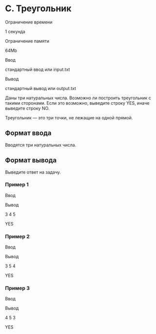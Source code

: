 C. Треугольник
==============

Ограничение времени

1 секунда

Ограничение памяти

64Mb

Ввод

стандартный ввод или input.txt

Вывод

стандартный вывод или output.txt

Даны три натуральных числа. Возможно ли построить треугольник с такими сторонами. Если это возможно, выведите строку YES, иначе выведите строку NO.

Треугольник — это три точки, не лежащие на одной прямой.

Формат ввода
------------

Вводятся три натуральных числа.

Формат вывода
-------------

Выведите ответ на задачу.

### Пример 1

Ввод

Вывод

3
4
5

YES

### Пример 2

Ввод

Вывод

3
5
4

YES

### Пример 3

Ввод

Вывод

4
5
3

YES